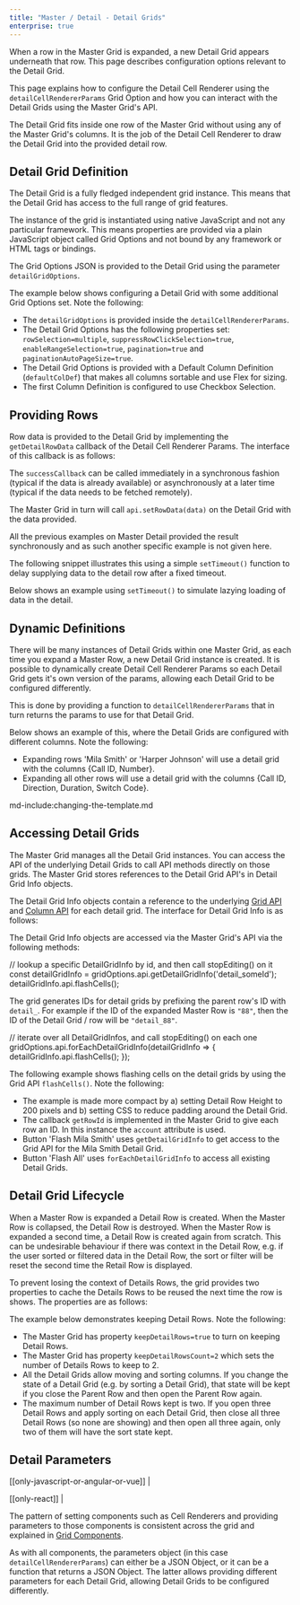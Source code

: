 ```yaml
---
title: "Master / Detail - Detail Grids"
enterprise: true
---
```


When a row in the Master Grid is expanded, a new Detail Grid appears underneath that row. This page describes configuration options relevant to the Detail Grid.

This page explains how to configure the Detail Cell Renderer using the `detailCellRendererParams` Grid Option and how you can interact with the Detail Grids using the Master Grid's API.

The Detail Grid fits inside one row of the Master Grid without using any of the Master Grid's columns. It is the job of the Detail Cell Renderer to draw the Detail Grid into the provided detail row.

## Detail Grid Definition

The Detail Grid is a fully fledged independent grid instance. This means that the Detail Grid has access to the full range of grid features.

The instance of the grid is instantiated using native JavaScript and not any particular framework. This means properties are provided via a plain JavaScript object called Grid Options and not bound by any framework or HTML tags or bindings.

The Grid Options JSON is provided to the Detail Grid using the parameter `detailGridOptions`.

The example below shows configuring a Detail Grid with some additional Grid Options set. Note the following:

- The `detailGridOptions` is provided inside the `detailCellRendererParams`.
- The Detail Grid Options has the following properties set: `rowSelection=multiple`, `suppressRowClickSelection=true`, `enableRangeSelection=true`, `pagination=true` and `paginationAutoPageSize=true`.
- The Detail Grid Options is provided with a Default Column Definition (`defaultColDef`) that makes all columns sortable and use Flex for sizing.
- The first Column Definition is configured to use Checkbox Selection.

<grid-example title='Detail Grid Options' name='grid-options' type='generated' options='{ "enterprise": true, "modules": ["clientside", "masterdetail", "menu", "columnpanel", "range"] }'></grid-example>

## Providing Rows

Row data is provided to the Detail Grid by implementing the `getDetailRowData` callback of the Detail Cell Renderer Params. The interface of this callback is as follows:

<interface-documentation interfaceName='IDetailCellRendererParams' names='["getDetailRowData"]' config='{"overrideBottomMargin":"1rem"}' ></interface-documentation>

The `successCallback` can be called immediately in a synchronous fashion (typical if the data is already available) or asynchronously at a later time (typical if the data needs to be fetched remotely).

The Master Grid in turn will call `api.setRowData(data)` on the Detail Grid with the data provided.

All the previous examples on Master Detail provided the result synchronously and as such another specific example is not given here.

The following snippet illustrates this using a simple `setTimeout()` function to delay supplying data to the detail row after a fixed timeout.

Below shows an example using `setTimeout()` to simulate lazying loading of data in the detail.

<grid-example title='Lazy Load Detail Rows' name='lazy-load-rows' type='generated' options='{ "enterprise": true, "exampleHeight": 550,  "modules": ["clientside", "masterdetail", "menu", "columnpanel"] }'></grid-example>

## Dynamic Definitions

There will be many instances of Detail Grids within one Master Grid, as each time you expand a Master Row, a new Detail Grid instance is created. It is possible to dynamically create Detail Cell Renderer Params so each Detail Grid gets it's own version of the params, allowing each Detail Grid to be configured differently.

This is done by providing a function to `detailCellRendererParams` that in turn returns the params to use for that Detail Grid.

Below shows an example of this, where the Detail Grids are configured with different columns. Note the following:

- Expanding rows 'Mila Smith' or 'Harper Johnson' will use a detail grid with the columns {Call ID, Number}.
- Expanding all other rows will use a detail grid with the columns {Call ID, Direction, Duration, Switch Code}.

<grid-example title='Dynamic Params' name='dynamic-params' type='generated' options='{ "enterprise": true, "modules": ["clientside", "masterdetail", "menu", "columnpanel"] }'></grid-example>

md-include:changing-the-template.md

## Accessing Detail Grids

The Master Grid manages all the Detail Grid instances. You can access the API of the underlying Detail Grids to call API methods directly on those grids. The Master Grid stores references to the Detail Grid API's in Detail Grid Info objects.

The Detail Grid Info objects contain a reference to the underlying [Grid API](/grid-api/) and [Column API](/column-api/) for each detail grid. The interface for Detail Grid Info is as follows:

<interface-documentation interfaceName='DetailGridInfo' ></interface-documentation>

The Detail Grid Info objects are accessed via the Master Grid's API via the following methods:

<api-documentation source='grid-api/api.json' section='masterDetail' names='["getDetailGridInfo"]'></api-documentation>

<snippet>
// lookup a specific DetailGridInfo by id, and then call stopEditing() on it
const detailGridInfo = gridOptions.api.getDetailGridInfo('detail_someId');
detailGridInfo.api.flashCells();
</snippet>

The grid generates IDs for detail grids by prefixing the parent row's ID with `detail_`. For example if the ID of the expanded Master Row is `"88"`, then the ID of the Detail Grid / row will be `"detail_88"`.

<api-documentation source='grid-api/api.json' section='masterDetail' names='["forEachDetailGridInfo"]'></api-documentation>

<snippet>
// iterate over all DetailGridInfos, and call stopEditing() on each one
gridOptions.api.forEachDetailGridInfo(detailGridInfo => {
    detailGridInfo.api.flashCells();
});
</snippet>

The following example shows flashing cells on the detail grids by using the Grid API `flashCells()`. Note the following:

- The example is made more compact by a) setting Detail Row Height to 200 pixels and b) setting CSS to reduce padding around the Detail Grid.
- The callback `getRowId` is implemented in the Master Grid to give each row an ID. In this instance the `account` attribute is used.
- Button 'Flash Mila Smith' uses `getDetailGridInfo` to get access to the Grid API for the Mila Smith Detail Grid.
- Button 'Flash All' uses `forEachDetailGridInfo` to access all existing Detail Grids.

<grid-example title='Detail Grid API' name='detail-grid-api' type='generated' options='{ "enterprise": true, "exampleHeight": 535, "modules": ["clientside", "masterdetail", "menu", "columnpanel"] }'></grid-example>

## Detail Grid Lifecycle

When a Master Row is expanded a Detail Row is created. When the Master Row is collapsed, the Detail Row is destroyed. When the Master Row is expanded a second time, a Detail Row is created again from scratch. This can be undesirable behaviour if there was context in the Detail Row, e.g. if the user sorted or filtered data in the Detail Row, the sort or filter will be reset the second time the Retail Row is displayed.

To prevent losing the context of Details Rows, the grid provides two properties to cache the Details Rows to be reused the next time the row is shows. The properties are as follows:

<api-documentation source='grid-options/properties.json' section='masterDetail' names='["keepDetailRows", "keepDetailRowsCount"]'></api-documentation>

The example below demonstrates keeping Detail Rows. Note the following:

- The Master Grid has property `keepDetailRows=true` to turn on keeping Detail Rows.
- The Master Grid has property `keepDetailRowsCount=2` which sets the number of Details Rows to keep to 2.
- All the Detail Grids allow moving and sorting columns. If you change the state of a Detail Grid (e.g. by sorting a Detail Grid), that state will be kept if you close the Parent Row and then open the Parent Row again.
- The maximum number of Detail Rows kept is two. If you open three Detail Rows and apply sorting on each Detail Grid, then close all three Detail Rows (so none are showing) and then open all three again, only two of them will have the sort state kept.

<grid-example title='Keep Detail Rows' name='keep-detail-rows' type='generated' options='{ "enterprise": true, "exampleHeight": 565, "modules": ["clientside", "masterdetail", "menu", "columnpanel", "filterpanel", "setfilter"] }'></grid-example>

## Detail Parameters

<!-- Below we don't show 'template' for React, hence listing the properties twice -->

[[only-javascript-or-angular-or-vue]]
|<interface-documentation interfaceName='IDetailCellRendererParams' names='["detailGridOptions", "getDetailRowData", "template", "refreshStrategy"]' ></interface-documentation>

[[only-react]]
|<interface-documentation interfaceName='IDetailCellRendererParams' names='["detailGridOptions", "getDetailRowData", "refreshStrategy"]' ></interface-documentation>

The pattern of setting components such as Cell Renderers and providing parameters to those components is consistent across the grid and explained in [Grid Components](/components/).

As with all components, the parameters object (in this case `detailCellRendererParams`) can either be a JSON Object, or it can be a function that returns a JSON Object. The latter allows providing different parameters for each Detail Grid, allowing Detail Grids to be configured differently.
